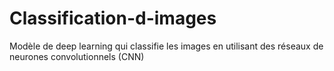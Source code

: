 # Classification-d-images
Modèle de deep learning qui classifie les images en utilisant des réseaux de neurones convolutionnels (CNN)
